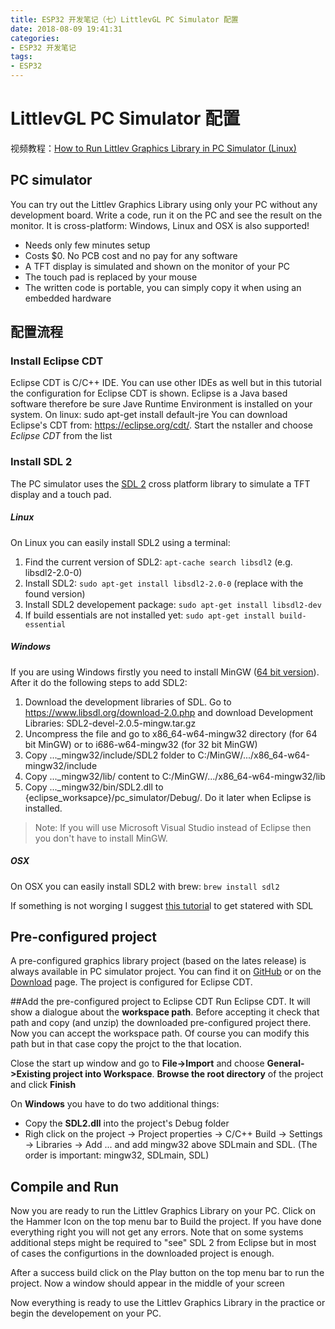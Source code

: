 ```yaml
---
title: ESP32 开发笔记（七）LittlevGL PC Simulator 配置
date: 2018-08-09 19:41:31
categories:
- ESP32 开发笔记
tags:
- ESP32
---
```


# LittlevGL PC Simulator 配置

视频教程：[How to Run Littlev Graphics Library in PC Simulator (Linux)](http://tuinghe.com/videos/how-to-run-littlev-graphics-library-in-pc-simulator-linux-q5n615u5m54674n4s5d6w5.html)

## PC simulator

You can try out the Littlev Graphics Library using only your PC without any development board. Write a code, run it on the PC and see the result on the monitor. It is cross-platform: Windows, Linux and OSX is also supported!

 - Needs only few minutes setup
 - Costs $0. No PCB cost and no pay for any software
 - A TFT display is simulated and shown on the monitor of your PC
 - The touch pad is replaced by your mouse
 - The written code is portable, you can simply copy it when using an embedded hardware

## 配置流程

<h3>Install Eclipse CDT</h3>

Eclipse CDT is C/C++ IDE. You can use other IDEs as well but in this tutorial the configuration for Eclipse CDT is shown.
Eclipse is a Java based software therefore be sure Jave Runtime Environment is installed on your system. 
On linux: sudo apt-get install default-jre
You can download Eclipse's CDT from: https://eclipse.org/cdt/. Start the nstaller and choose *Eclipse CDT* from the list

<h3>Install SDL 2</h3>

The PC simulator uses the [SDL 2](https://www.libsdl.org/download-2.0.php) cross platform library to simulate a TFT display and a touch pad.

<h5>Linux</h5>

On Linux you can easily install SDL2 using a terminal:

 1. Find the current version of SDL2: `apt-cache search libsdl2` (e.g. libsdl2-2.0-0)
 2. Install SDL2: `sudo apt-get install libsdl2-2.0-0` (replace with the found version)
 3. Install SDL2 developement package: `sudo apt-get install libsdl2-dev`
 4. If build essentials are not installed yet: `sudo apt-get install build-essential`

<h5>Windows</h5>

If you are using Windows firstly you need to install MinGW ([64 bit version](http://mingw-w64.org/doku.php/download)). After it do the following steps to add SDL2:

 1. Download the development libraries of SDL. Go to https://www.libsdl.org/download-2.0.php and download Development Libraries: SDL2-devel-2.0.5-mingw.tar.gz
 2. Uncompress the file and go to x86_64-w64-mingw32 directory (for 64 bit MinGW) or to i686-w64-mingw32 (for 32 bit MinGW)
 3. Copy ..._mingw32/include/SDL2 folder to C:/MinGW/.../x86_64-w64-mingw32/include
 4. Copy ..._mingw32/lib/ content to C:/MinGW/.../x86_64-w64-mingw32/lib
 5. Copy ..._mingw32/bin/SDL2.dll to {eclipse_worksapce}/pc_simulator/Debug/. Do it later when Eclipse is installed.

>Note: If you will use Microsoft Visual Studio instead of Eclipse then you don't have to install MinGW.

<h5>OSX</h5>

On OSX you can easily install SDL2 with brew: `brew install sdl2`

If something is not worging I suggest [this tutoria](http://lazyfoo.net/tutorials/SDL/01_hello_SDL/index.php)l to get statered with SDL

## Pre-configured project

A pre-configured graphics library project (based on the lates release) is always available in PC simulator project. You can find it on [GitHub](https://github.com/littlevgl/proj_pc) or on the [Download](https://littlevgl.com/download) page. The project is configured for Eclipse CDT.

##Add the pre-configured project to Eclipse CDT
Run Eclipse CDT. It will show a dialogue about the **workspace path**. Before accepting it check that path and copy (and unzip) the downloaded pre-configured project there. Now you can accept the workspace path. Of course you can modify this path but in that case copy the projct to the that location.

Close the start up window and go to **File->Import** and choose **General->Existing project into Workspace**. 
**Browse the root directory** of the project and click **Finish**

On **Windows** you have to do two additional things:

 - Copy the **SDL2.dll** into the project's Debug folder
 - Righ click on the project -> Project properties -> C/C++ Build -> Settings -> Libraries -> Add ... and add mingw32 above SDLmain and SDL. (The order is important: mingw32, SDLmain, SDL)

## Compile and Run

Now you are ready to run the Littlev Graphics Library on your PC. Click on the Hammer Icon on the top menu bar to Build the project. If you have done everything right you will not get any errors. Note that on some systems additional steps might be required to "see" SDL 2 from Eclipse but in most of cases the configurtions in the downloaded project is enough.

After a success build click on the Play button on the top menu bar to run the project. Now a window should appear in the middle of your screen

Now everything is ready to use the Littlev Graphics Library in the practice or begin the developement on your PC.
